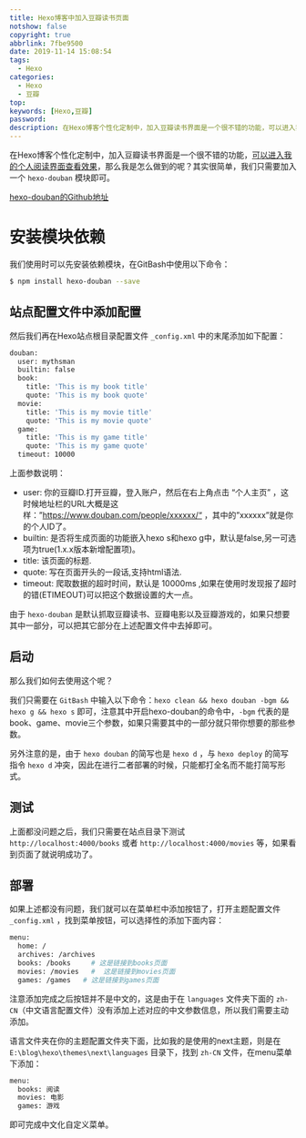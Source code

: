 ```yaml
---
title: Hexo博客中加入豆瓣读书页面
notshow: false
copyright: true
abbrlink: 7fbe9500
date: 2019-11-14 15:08:54
tags:
  - Hexo
categories:
  - Hexo
  - 豆瓣
top:
keywords: [Hexo,豆瓣]
password:
description: 在Hexo博客个性化定制中，加入豆瓣读书界面是一个很不错的功能，可以进入我的个人阅读界面查看效果，那么我是怎么做到的呢？其实很简单，我们只需要加入一个 hexo-douban 模块即可。
---
```

在Hexo博客个性化定制中，加入豆瓣读书界面是一个很不错的功能，[可以进入我的个人阅读界面查看效果](https://hasaik.com/books/)，那么我是怎么做到的呢？其实很简单，我们只需要加入一个 `hexo-douban` 模块即可。

<a href="https://github.com/mythsman/hexo-douban" class="LinkCard">hexo-douban的Github地址</a>

# 安装模块依赖

我们使用时可以先安装依赖模块，在GitBash中使用以下命令：
```BASH
$ npm install hexo-douban --save
```

## 站点配置文件中添加配置

然后我们再在Hexo站点根目录配置文件 `_config.xml` 中的末尾添加如下配置：
```BASH
douban:
  user: mythsman
  builtin: false
  book:
    title: 'This is my book title'
    quote: 'This is my book quote'
  movie:
    title: 'This is my movie title'
    quote: 'This is my movie quote'
  game:
    title: 'This is my game title'
    quote: 'This is my game quote'
  timeout: 10000
```
上面参数说明：

* user: 你的豆瓣ID.打开豆瓣，登入账户，然后在右上角点击 “个人主页” ，这时候地址栏的URL大概是这样：”https://www.douban.com/people/xxxxxx/“ ，其中的”xxxxxx”就是你的个人ID了。
* builtin: 是否将生成页面的功能嵌入hexo s和hexo g中，默认是false,另一可选项为true(1.x.x版本新增配置项)。
* title: 该页面的标题.
* quote: 写在页面开头的一段话,支持html语法.
* timeout: 爬取数据的超时时间，默认是 10000ms ,如果在使用时发现报了超时的错(ETIMEOUT)可以把这个数据设置的大一点。

由于 `hexo-douban` 是默认抓取豆瓣读书、豆瓣电影以及豆瓣游戏的，如果只想要其中一部分，可以把其它部分在上述配置文件中去掉即可。

## 启动

那么我们如何去使用这个呢？

我们只需要在 `GitBash` 中输入以下命令：`hexo clean && hexo douban -bgm && hexo g && hexo s` 即可，注意其中开启hexo-douban的命令中，`-bgm` 代表的是book、game、movie三个参数，如果只需要其中的一部分就只带你想要的那些参数。

<div class="note danger">

另外注意的是，由于 `hexo douban` 的简写也是 `hexo d` ，与 `hexo deploy` 的简写指令 `hexo d` 冲突，因此在进行二者部署的时候，只能都打全名而不能打简写形式。
</div>

## 测试

上面都没问题之后，我们只需要在站点目录下测试 `http://localhost:4000/books` 或者 `http://localhost:4000/movies` 等，如果看到页面了就说明成功了。

## 部署

如果上述都没有问题，我们就可以在菜单栏中添加按钮了，打开主题配置文件 `_config.xml` ，找到菜单按钮，可以选择性的添加下面内容：
```BASH
menu:
  home: /
  archives: /archives
  books: /books     # 这是链接到books页面
  movies: /movies   #  这是链接到movies页面
  games: /games   # 这是链接到games页面
```
注意添加完成之后按钮并不是中文的，这是由于在 `languages` 文件夹下面的 `zh-CN`（中文语言配置文件）没有添加上述对应的中文参数信息，所以我们需要主动添加。

语言文件夹在你的主题配置文件夹下面，比如我的是使用的next主题，则是在 `E:\blog\hexo\themes\next\languages` 目录下，找到 `zh-CN` 文件，在menu菜单下添加：
```BASH
menu:
  books: 阅读
  movies: 电影
  games: 游戏
```
即可完成中文化自定义菜单。
